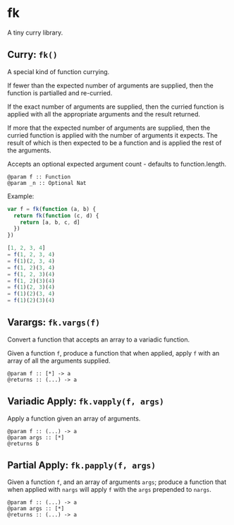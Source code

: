 fk
===

A tiny curry library.


Curry: `fk()`
---

A special kind of function currying.

If fewer than the expected number of arguments are supplied, then the
function is partialled and re-curried.

If the exact number of arguments are supplied, then the curried function is
applied with all the appropriate arguments and the result returned.

If more that the expected number of arguments are supplied, then the curried
function is applied with the number of arguments it expects.  The result of
which is then expected to be a function and is applied the rest of the
arguments.

Accepts an optional expected argument count - defaults to function.length.

```
@param f :: Function
@param _n :: Optional Nat
```

Example:

```js
var f = fk(function (a, b) {
  return fk(function (c, d) {
    return [a, b, c, d]
  })
})

[1, 2, 3, 4]
= f(1, 2, 3, 4)
= f(1)(2, 3, 4)
= f(1, 2)(3, 4)
= f(1, 2, 3)(4)
= f(1, 2)(3)(4)
= f(1)(2, 3)(4)
= f(1)(2)(3, 4)
= f(1)(2)(3)(4)
```


Varargs: `fk.vargs(f)`
---

Convert a function that accepts an array to a variadic function.

Given a function `f`, produce a function that when applied, apply `f` with
an array of all the arguments supplied.

```
@param f :: [*] -> a
@returns :: (...) -> a
```


Variadic Apply: `fk.vapply(f, args)`
---

Apply a function given an array of arguments.

```
@param f :: (...) -> a
@param args :: [*]
@returns b
```


Partial Apply: `fk.papply(f, args)`
---

Given a function `f`, and an array of arguments `args`; produce a function
that when applied with `nargs` will apply `f` with the `args` prepended to
`nargs`.

```
@param f :: (...) -> a
@param args :: [*]
@returns :: (...) -> a
```
